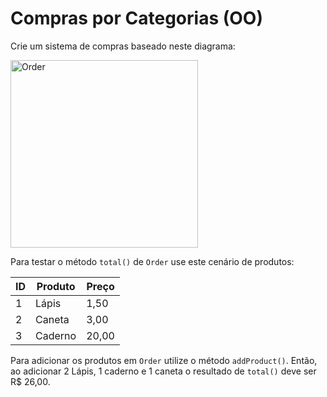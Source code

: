 # Compras por Categorias (OO)

Crie um sistema de compras baseado neste diagrama:

<img src="assets/object-order-category.svg" alt="Order" width="300">

Para testar o método `total()` de `Order` use este cenário de produtos:

| ID  | Produto | Preço |
| --- | ------- | ----- |
| 1   | Lápis   | 1,50  |
| 2   | Caneta  | 3,00  |
| 3   | Caderno | 20,00 |

Para adicionar os produtos em `Order` utilize o método `addProduct()`. Então, ao adicionar 2 Lápis, 1 caderno e 1 caneta o resultado de `total()` deve ser R\$ 26,00.